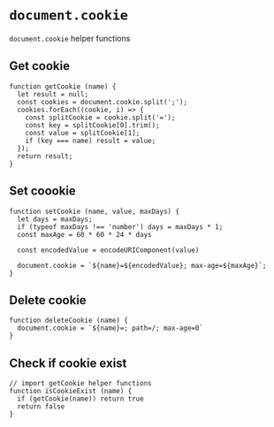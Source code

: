 # `document.cookie`

`document.cookie` helper functions

## Get cookie
```JS
function getCookie (name) {
  let result = null;
  const cookies = document.cookie.split(';');
  cookies.forEach((cookie, i) => {
    const splitCookie = cookie.split('=');
    const key = splitCookie[0].trim();
    const value = splitCookie[1];
    if (key === name) result = value;
  });
  return result;
}
```

## Set coookie
```JS
function setCookie (name, value, maxDays) {
  let days = maxDays;
  if (typeof maxDays !== 'number') days = maxDays * 1;
  const maxAge = 60 * 60 * 24 * days

  const encodedValue = encodeURIComponent(value)

  document.cookie = `${name}=${encodedValue}; max-age=${maxAge}`;
}
```

## Delete cookie
```JS
function deleteCookie (name) {
  document.cookie = `${name}=; path=/; max-age=0`
}
```

## Check if cookie exist
```JS
// import getCookie helper functions
function isCookieExist (name) {
  if (getCookie(name)) return true
  return false
}
```

